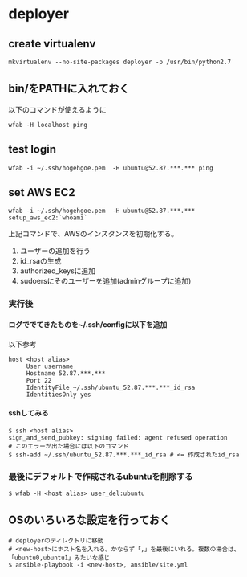 # deployer
## create virtualenv

``` shell
mkvirtualenv --no-site-packages deployer -p /usr/bin/python2.7
```

## bin/をPATHに入れておく
以下のコマンドが使えるように
``` shell
wfab -H localhost ping
```

## test login
```
wfab -i ~/.ssh/hogehgoe.pem  -H ubuntu@52.87.***.*** ping
```

## set AWS EC2
```
wfab -i ~/.ssh/hogehgoe.pem  -H ubuntu@52.87.***.*** setup_aws_ec2:`whoami`
```
上記コマンドで、AWSのインスタンスを初期化する。
1. ユーザーの追加を行う
2. id_rsaの生成
3. authorized_keysに追加
4. sudoersにそのユーザーを追加(adminグループに追加)

### 実行後
#### ログででてきたものを~/.ssh/configに以下を追加
以下参考
```
host <host alias>
     User username
     Hostname 52.87.***.***
     Port 22
     IdentityFile ~/.ssh/ubuntu_52.87.***.***_id_rsa
     IdentitiesOnly yes
```

#### sshしてみる
```
$ ssh <host alias>
sign_and_send_pubkey: signing failed: agent refused operation
# このエラーが出た場合には以下のコマンド
$ ssh-add ~/.ssh/ubuntu_52.87.***.***_id_rsa # <= 作成されたid_rsa
```


### 最後にデフォルトで作成されるubuntuを削除する
```
$ wfab -H <host alias> user_del:ubuntu
```

## OSのいろいろな設定を行っておく

```
# deployerのディレクトリに移動
# <new-host>にホスト名を入れる。かならず「,」を最後にいれる。複数の場合は、「ubuntu0,ubuntu1」みたいな感じ
$ ansible-playbook -i <new-host>, ansible/site.yml 
```
